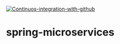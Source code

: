 
[![Continuos-integration-with-github](https://github.com/JohnWill14/spring-microservices/actions/workflows/docker-publish.yml/badge.svg)](https://github.com/JohnWill14/spring-microservices/actions/workflows/docker-publish.yml)
# spring-microservices

